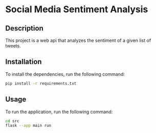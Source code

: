 # Social Media Sentiment Analysis

## Description

This project is a web api that analyzes the sentiment of a given list of tweets.

## Installation

To install the dependencies, run the following command:

```bash
pip install -r requirements.txt
```

## Usage

To run the application, run the following command:

```bash
cd src
flask --app main run
```
